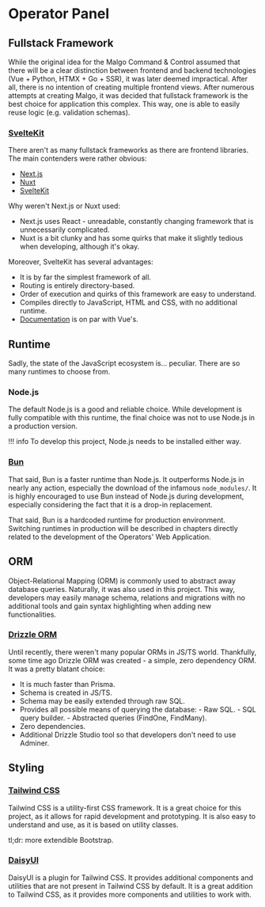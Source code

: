# Operator Panel

## Fullstack Framework

While the original idea for the Malgo Command & Control assumed that there will be a clear distinction between frontend and backend technologies (Vue + Python, HTMX + Go + SSR), it was later deemed impractical. After all, there is no intention of creating multiple frontend views. After numerous attempts at creating Malgo, it was decided that fullstack framework is the best choice for application this complex. This way, one is able to easily reuse logic (e.g. validation schemas).

### [SvelteKit](https://kit.svelte.dev/)

There aren't as many fullstack frameworks as there are frontend libraries. The main contenders were rather obvious:

- [Next.js](https://nextjs.org/)
- [Nuxt](https://nuxt.com/)
- [SvelteKit](https://kit.svelte.dev/)

Why weren't Next.js or Nuxt used:

- Next.js uses React - unreadable, constantly changing framework that is unnecessarily complicated.
- Nuxt is a bit clunky and has some quirks that make it slightly tedious when developing, although it's okay.

Moreover, SvelteKit has several advantages:

- It is by far the simplest framework of all.
- Routing is entirely directory-based.
- Order of execution and quirks of this framework are easy to understand.
- Compiles directly to JavaScript, HTML and CSS, with no additional runtime.
- [Documentation](https://kit.svelte.dev/docs/introduction) is on par with Vue's.

## Runtime

Sadly, the state of the JavaScript ecosystem is... peculiar. There are so many runtimes to choose from.

### Node.js

The default Node.js is a good and reliable choice. While development is fully compatible with this runtime, the final choice was not to use Node.js in a production version.

!!! info
    To develop this project, Node.js needs to be installed either way.

### [Bun](https://bun.sh/)

That said, Bun is a faster runtime than Node.js. It outperforms Node.js in nearly any action, especially the download of the infamous `node_modules/`. It is highly encouraged to use Bun instead of Node.js during development, especially considering the fact that it is a drop-in replacement.

That said, Bun is a hardcoded runtime for production environment. Switching runtimes in production will be described in chapters directly related to the development of the Operators' Web Application.

## ORM

Object-Relational Mapping (ORM) is commonly used to abstract away database queries. Naturally, it was also used in this project.
This way, developers may easily manage schema, relations and migrations with no additional tools and gain syntax highlighting when adding new functionalities.

### [Drizzle ORM](https://orm.drizzle.team/)

Until recently, there weren't many popular ORMs in JS/TS world. Thankfully, some time ago Drizzle ORM was created - a simple, zero dependency ORM. It was a pretty blatant choice:

- It is much faster than Prisma.
- Schema is created in JS/TS.
- Schema may be easily extended through raw SQL.
- Provides all possible means of querying the database:
      - Raw SQL.
      - SQL query builder.
      - Abstracted queries (FindOne, FindMany).
- Zero dependencies.
- Additional Drizzle Studio tool so that developers don't need to use Adminer.

## Styling

### [Tailwind CSS](https://tailwindcss.com/)

Tailwind CSS is a utility-first CSS framework. It is a great choice for this project, as it allows for rapid development and prototyping. It is also easy to understand and use, as it is based on utility classes.

tl;dr: more extendible Bootstrap.

### [DaisyUI](https://daisyui.com/)

DaisyUI is a plugin for Tailwind CSS. It provides additional components and utilities that are not present in Tailwind CSS by default. It is a great addition to Tailwind CSS, as it provides more components and utilities to work with.
